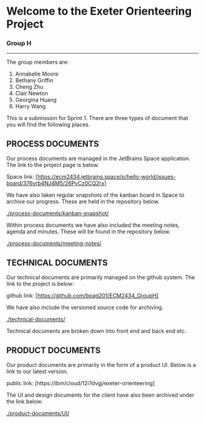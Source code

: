 # Welcome to the Exeter Orienteering Project

### Group H
___

The group members are:

1. Annabelle Moore
2. Bethany Griffin
3. Cheng Zhu
4. Clair Newton
5. Georgina Huang
6. Harry Wang


This is a submission for Sprint 1. There are three types of document that you will find the following places.

## PROCESS DOCUMENTS
Our process documents are managed in the JetBrains Space application. The link to the project page is below.

Space link: [https://ecm2434.jetbrains.space/p/hello-world/issues-board/376vrb4NJ4M5/26PyCz0CQ2rx]

We have also taken regular snapshots of the kanban board in Space to archive our progress. These are held in the repository below.

[./process-documents/kanban-snapshot/](./process-documents/kanban-snapshot/)

Within process documents we have also included the meeting notes, agenda and minutes. These will be found in the repository below.

[./process-documents/meeting-notes/](./process-documents/meeting-notes/)


## TECHNICAL DOCUMENTS
Our technical documents are primarily managed on the github system. The link to the project is below:

github link: [https://github.com/bpag201/ECM2434_GroupH]

We have also include the versioned source code for archiving.

[./technical-documents/](./technical-documents/)

Technical documents are broken down into front end and back end etc.  

## PRODUCT DOCUMENTS
Our product documents are primarily in the form of a product UI. Below is a link to our latest version.

public link: [https://ibm/cloud/12i7dvgj/exeter-orienteering]

The UI and design documents for the client have also been archived under the link below:

[./product-documents/UI/](./product-documents/UI/)
